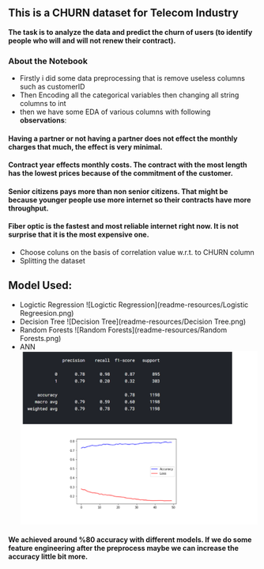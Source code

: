 ## This is a CHURN dataset for Telecom Industry </br>
**The task is to analyze the data and predict the churn of users (to identify people who will and will not renew their contract).**</br>
### About the Notebook </br>
- Firstly i did some data preprocessing that is remove useless columns such as customerID</br>
- Then Encoding all the categorical variables then changing all string columns to int</br>
- then we have some EDA of various columns with following **observations**:</br>
#### Having a partner or not having a partner does not effect the monthly charges that much, the effect is very minimal.</br>
#### Contract year effects monthly costs. The contract with the most length has the lowest prices because of the commitment of the customer.</br>
#### Senior citizens pays more than non senior citizens. That might be because younger people use more internet so their contracts have more throughput.</br>
#### Fiber optic is the fastest and most reliable internet right now. It is not surprise that it is the most expensive one.</br>

- Choose coluns on the basis of correlation value w.r.t. to CHURN column
- Splitting the dataset

## Model Used:
- Logictic Regression
![Logictic Regression](readme-resources/Logistic Regreesion.png)<br/>
- Decision Tree
![Decision Tree](readme-resources/Decision Tree.png)<br/>
- Random Forests
![Random Forests](readme-resources/Random Forests.png)<br/>
- ANN
![ANN](readme-resources/ANN.png)<br/>


#### We achieved around %80 accuracy with different models. If we do some feature engineering after the preprocess maybe we can increase the accuracy little bit more.

